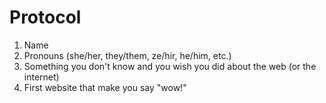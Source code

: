 # Protocol

1. Name
2. Pronouns (she/her, they/them, ze/hir, he/him, etc.)
3. Something you don't know and you wish you did about the web (or the internet)
4. First website that make you say "wow!"


